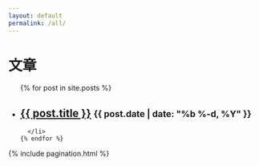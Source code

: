 ```yaml
---
layout: default
permalink: /all/
---
```


<div class="home">

  <h1 class="post-title">文章</h1>



  <ul class="post-list">
  {% for post in site.posts %}
      <li>
        <h2>
          <a class="post-link" href="{{ post.url | prepend: site.baseurl }}">{{ post.title }}</a>
          <span class="post-meta"><small>{{ post.date | date: "%b %-d, %Y" }}</small></span>
        </h2>
         
      </li>
    {% endfor %}
  </ul>
  


{% include pagination.html %}